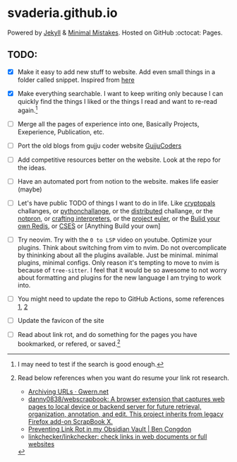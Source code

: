 # svaderia.github.io

Powered by [Jekyll](https://jekyllrb.com/) & [Minimal Mistakes](https://mmistakes.github.io/minimal-mistakes/).
Hosted on GitHub :octocat: Pages.

## TODO:

- [X] Make it easy to add new stuff to website. Add even small things in a folder called snippet. Inspired from [here](https://wincent.dev/snippets)
- [X] Make everything searchable. I want to keep writing only because I can quickly find the things I liked or the things I read and want to re-read again.[^1]
- [ ] Merge all the pages of experience into one, Basically Projects, Exeperience, Publication, etc.
- [ ] Port the old blogs from gujju coder website [GujjuCoders](https://github.com/svaderia/GujjuCoders/tree/master)
- [ ] Add competitive resources better on the website. Look at the repo for the ideas.
- [ ] Have an automated port from notion to the website. makes life easier (maybe)
- [ ] Let's have public TODO of things I want to do in life. Like [cryptopals](https://cryptopals.com/) challanges, or
  [pythonchallange](http://www.pythonchallenge.com/about.php), or the [distributed](https://fly.io/dist-sys/) challange, or the [notpron](http://www.notpron.com/notpron/),
  or [crafting interpreters](https://craftinginterpreters.com/), or the [project euler](https://projecteuler.net/about), or the [Bulid your own Redis](https://build-your-own.org/),
  or [CSES](https://cses.fi/problemset/)
  or [Anything Build your own]
- [ ] Try neovim. Try with the `0 to LSP` video on youtube. Optimize your plugins. Think about switching from vim to nvim.
   Do not overcomplicate by thininking about all the plugins available. Just be minimal. minimal plugins, minimal configs.
   Only reason it's tempting to move to nvim is because of `tree-sitter`. I feel that it would be so awesome to not worry about
   formatting and plugins for the new language I am trying to work into.
- [ ] You might need to update the repo to GitHub Actions, some references [1][11], [2][22]
- [ ] Update the favicon of the site
- [ ] Read about link rot, and do something for the pages you have bookmarked, or refered, or saved.[^2]



[11]: https://github.com/fractalsoft/blog.fractalsoft.org/commit/2fd8f928583423933a368d636cdd58b033cec80a
[22]: https://ibug.io/blog/2020/09/build-github-pages-with-github-actions/

[^1]: I may need to test if the search is good enough.

[^2]: Read below references when you want do resume your link rot research.
      * [Archiving URLs · Gwern.net](https://gwern.net/archiving#automatic-internet-archive-repairs)
      * [danny0838/webscrapbook: A browser extension that captures web pages to local device or backend server for future retrieval, organization, annotation, and edit. This project inherits from legacy Firefox add-on ScrapBook X.](https://github.com/danny0838/webscrapbook)
      * [Preventing Link Rot in my Obsidian Vault | Ben Congdon](https://benjamincongdon.me/blog/2021/09/19/Preventing-Link-Rot-in-my-Obsidian-Vault/)
      * [linkchecker/linkchecker: check links in web documents or full websites](https://github.com/linkchecker/linkchecker)
